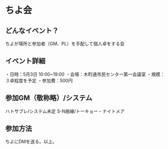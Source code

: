 # ちよ会
## どんなイベント？
 ちよが場所と参加者（GM、PL）を手配して個人卓をする会
 
## イベント詳細
 ・日時：5月3日 10:00~19:00
 ・会場：木町通市民センター第一会議室
 ・規模：３卓程度を予定
 ・参加費：500円
 
## 参加GM（敬称略）/システム
 ハトサブレ/システム未定
 S-N曲線/トーキョー・ナイトメア
 
## 参加方法
 ちよにDMを送る。以上。
